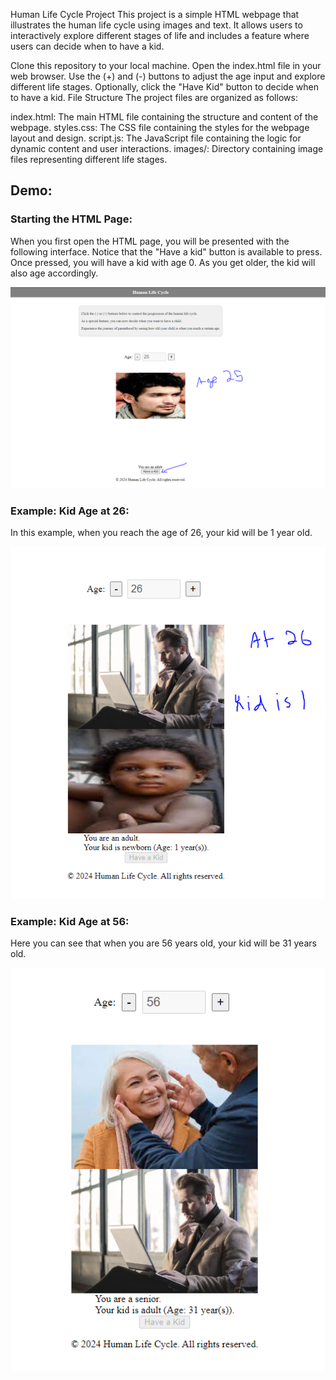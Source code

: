 Human Life Cycle Project
This project is a simple HTML webpage that illustrates the human life cycle using images and text. It allows users to interactively explore different stages of life and includes a feature where users can decide when to have a kid.

Clone this repository to your local machine.
Open the index.html file in your web browser.
Use the (+) and (-) buttons to adjust the age input and explore different life stages.
Optionally, click the "Have Kid" button to decide when to have a kid.
File Structure
The project files are organized as follows:

index.html: The main HTML file containing the structure and content of the webpage.
styles.css: The CSS file containing the styles for the webpage layout and design.
script.js: The JavaScript file containing the logic for dynamic content and user interactions.
images/: Directory containing image files representing different life stages.

## Demo:

### Starting the HTML Page:
When you first open the HTML page, you will be presented with the following interface. Notice that the "Have a kid" button is available to press. Once pressed, you will have a kid with age 0. As you get older, the kid will also age accordingly.

![Starting Page](https://raw.githubusercontent.com/MGWilllin/public_Human_Life_HTML_CSS_JAVASCRIPT/0d19c8e43297ad95b1313d07e6367e59e0346285/Demo/AgeForKid.PNG)

### Example: Kid Age at 26:
In this example, when you reach the age of 26, your kid will be 1 year old.

![Kid Age at 26](https://raw.githubusercontent.com/MGWilllin/public_Human_Life_HTML_CSS_JAVASCRIPT/0d19c8e43297ad95b1313d07e6367e59e0346285/Demo/kidAge.PNG)

### Example: Kid Age at 56:
Here you can see that when you are 56 years old, your kid will be 31 years old.

![Kid Age at 56](https://raw.githubusercontent.com/MGWilllin/public_Human_Life_HTML_CSS_JAVASCRIPT/0d19c8e43297ad95b1313d07e6367e59e0346285/Demo/kidAge2.PNG)
